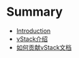 # Summary

* [Introduction](README.md)
* [vStack介绍](vstackjie_intro.md)
* [如何贡献vStack文档](how_to_contribute_vstackbook.md)

